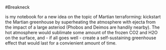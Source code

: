 #Breakneck

is my notebook for a new idea on the topic of Martian terraforming: kickstart the Martian greenhouse by superheating the atmosphere with ejecta from the impact of a large asteriod (Phobos and Deimos are handily nearby). The hot atmosphere would sublimate some amount of the frozen CO2 and H2O on the surface, and - if all goes well - create a self-sustaining greenhouse effect that would last for a convienient amount of time.
